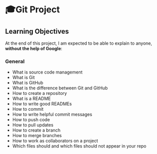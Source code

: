 # :mortar_board:Git Project

## Learning Objectives

At the end of this project, I am expected to be able to explain to anyone,  **without the help of Google**:

### General

-   What is source code management
-   What is Git
-   What is GitHub
-   What is the difference between Git and GitHub
-   How to create a repository
-   What is a README
-   How to write good READMEs
-   How to commit
-   How to write helpful commit messages
-   How to push code
-   How to pull updates
-   How to create a branch
-   How to merge branches
-   How to work as collaborators on a project
-   Which files should and which files should not appear in your repo
